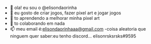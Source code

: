 - 👋 ola! eu sou o @elisondaorinha
- 👀 eu gosto de criar jogos, fazer pixel art e jogar jogos
- 🌱 to aprendendo a melhorar minha pixel art
- 💞️ to colaborando em nada
- 📫 meu email é:elisondaorinhaaa@gmail.com
-coisa aleatoria que ninguem quer saber:eu tenho discord... elisonrsksrsks#9595

<!---
elisondaorinha/elisondaorinha is a ✨ special ✨ repository because its `README.md` (this file) appears on your GitHub profile.
You can click the Preview link to take a look at your changes.
--->
